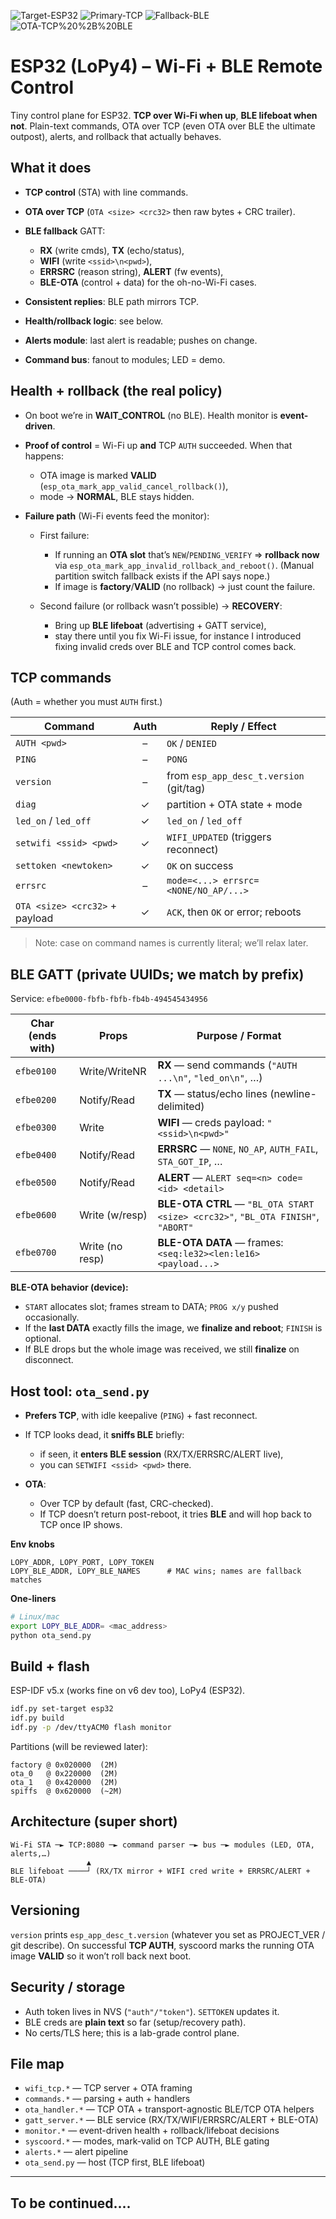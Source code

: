 ![Target-ESP32](https://img.shields.io/badge/Target-ESP32%20%28LoPy4%29-blue)
![Primary-TCP](https://img.shields.io/badge/Primary-TCP%20%28Wi%E2%80%91Fi%29-brightgreen)
![Fallback-BLE](https://img.shields.io/badge/Fallback-BLE-orange)
![OTA-TCP%20%2B%20BLE](https://img.shields.io/badge/OTA-TCP%20%2B%20BLE%20%28recovery%29-purple)

# ESP32 (LoPy4) – Wi-Fi + BLE Remote Control  

Tiny control plane for ESP32. **TCP over Wi-Fi when up**, **BLE lifeboat when not**.
Plain-text commands, OTA over TCP (even OTA over BLE the ultimate outpost), alerts, and rollback that actually behaves.

## What it does

* **TCP control** (STA) with line commands.
* **OTA over TCP** (`OTA <size> <crc32>` then raw bytes + CRC trailer).
* **BLE fallback** GATT:

  * **RX** (write cmds), **TX** (echo/status),
  * **WIFI** (write `<ssid>\n<pwd>`),
  * **ERRSRC** (reason string), **ALERT** (fw events),
  * **BLE-OTA** (control + data) for the oh-no-Wi-Fi cases.
* **Consistent replies**: BLE path mirrors TCP.
* **Health/rollback logic**: see below.
* **Alerts module**: last alert is readable; pushes on change.
* **Command bus**: fanout to modules; LED = demo.

## Health + rollback (the real policy)

* On boot we’re in **WAIT\_CONTROL** (no BLE).
  Health monitor is **event-driven**.
* **Proof of control** = Wi-Fi up **and** TCP `AUTH` succeeded.
  When that happens:

  * OTA image is marked **VALID** (`esp_ota_mark_app_valid_cancel_rollback()`),
  * mode → **NORMAL**, BLE stays hidden.
* **Failure path** (Wi-Fi events feed the monitor):

  * First failure:

    * If running an **OTA slot** that’s `NEW`/`PENDING_VERIFY` => **rollback now** via
      `esp_ota_mark_app_invalid_rollback_and_reboot()`.
      (Manual partition switch fallback exists if the API says nope.)
    * If image is **factory**/**VALID** (no rollback) → just count the failure.
  * Second failure (or rollback wasn’t possible) → **RECOVERY**:

    * Bring up **BLE lifeboat** (advertising + GATT service),
    * stay there until you fix Wi-Fi issue, for instance I introduced fixing invalid creds over BLE and TCP control comes back.

## TCP commands

(Auth = whether you must `AUTH` first.)

| Command                        | Auth | Reply / Effect                          |
| ------------------------------ | :--: | --------------------------------------- |
| `AUTH <pwd>`                   |   –  | `OK` / `DENIED`                         |
| `PING`                         |   –  | `PONG`                                  |
| `version`                      |   –  | from `esp_app_desc_t.version` (git/tag) |
| `diag`                         |   ✓  | partition + OTA state + mode            |
| `led_on` / `led_off`           |   ✓  | `led_on` / `led_off`                    |
| `setwifi <ssid> <pwd>`         |   ✓  | `WIFI_UPDATED` (triggers reconnect)     |
| `settoken <newtoken>`          |   ✓  | `OK` on success                         |
| `errsrc`                       |   –  | `mode=<...> errsrc=<NONE/NO_AP/...>`    |
| `OTA <size> <crc32>` + payload |   ✓  | `ACK`, then `OK` or error; reboots      |

> Note: case on command names is currently literal; we’ll relax later.

## BLE GATT (private UUIDs; we match by prefix)

Service: `efbe0000-fbfb-fbfb-fb4b-494545434956`

| Char (ends with) | Props           | Purpose / Format                                                                 |
| ---------------- | --------------- | -------------------------------------------------------------------------------- |
| `efbe0100`       | Write/WriteNR   | **RX** — send commands (`"AUTH ...\n"`, `"led_on\n"`, …)                         |
| `efbe0200`       | Notify/Read     | **TX** — status/echo lines (newline-delimited)                                   |
| `efbe0300`       | Write           | **WIFI** — creds payload: `"<ssid>\n<pwd>"`                                      |
| `efbe0400`       | Notify/Read     | **ERRSRC** — `NONE`, `NO_AP`, `AUTH_FAIL`, `STA_GOT_IP`, …                       |
| `efbe0500`       | Notify/Read     | **ALERT** — `ALERT seq=<n> code=<id> <detail>`                                   |
| `efbe0600`       | Write (w/resp)  | **BLE-OTA CTRL** — `"BL_OTA START <size> <crc32>"`, `"BL_OTA FINISH"`, `"ABORT"` |
| `efbe0700`       | Write (no resp) | **BLE-OTA DATA** — frames: `<seq:le32><len:le16><payload...>`                    |

**BLE-OTA behavior (device):**

* `START` allocates slot; frames stream to DATA; `PROG x/y` pushed occasionally.
* If the **last DATA** exactly fills the image, we **finalize and reboot**; `FINISH` is optional.
* If BLE drops but the whole image was received, we still **finalize** on disconnect.

## Host tool: `ota_send.py`

* **Prefers TCP**, with idle keepalive (`PING`) + fast reconnect.
* If TCP looks dead, it **sniffs BLE** briefly:

  * if seen, it **enters BLE session** (RX/TX/ERRSRC/ALERT live),
  * you can `SETWIFI <ssid> <pwd>` there.
* **OTA**:

  * Over TCP by default (fast, CRC-checked).
  * If TCP doesn’t return post-reboot, it tries **BLE** and will hop back to TCP once IP shows.

**Env knobs**

```
LOPY_ADDR, LOPY_PORT, LOPY_TOKEN
LOPY_BLE_ADDR, LOPY_BLE_NAMES      # MAC wins; names are fallback matches
```

**One-liners**

```bash
# Linux/mac
export LOPY_BLE_ADDR= <mac_address>
python ota_send.py
```

## Build + flash

ESP-IDF v5.x (works fine on v6 dev too), LoPy4 (ESP32).

```bash
idf.py set-target esp32
idf.py build
idf.py -p /dev/ttyACM0 flash monitor
```

Partitions (will be reviewed later):

```
factory @ 0x020000  (2M)
ota_0   @ 0x220000  (2M)
ota_1   @ 0x420000  (2M)
spiffs  @ 0x620000  (~2M)
```

## Architecture (super short)

```
Wi-Fi STA ─► TCP:8080 ─► command parser ─► bus ─► modules (LED, OTA, alerts,…)
                 ▲
BLE lifeboat ────┘ (RX/TX mirror + WIFI cred write + ERRSRC/ALERT + BLE-OTA)
```

## Versioning

`version` prints `esp_app_desc_t.version` (whatever you set as PROJECT\_VER / git describe).
On successful **TCP AUTH**, syscoord marks the running OTA image **VALID** so it won’t roll back next boot.

## Security / storage

* Auth token lives in NVS (`"auth"/"token"`). `SETTOKEN` updates it.
* BLE creds are **plain text** so far (setup/recovery path).
* No certs/TLS here; this is a lab-grade control plane.

## File map

* `wifi_tcp.*` — TCP server + OTA framing
* `commands.*` — parsing + auth + handlers
* `ota_handler.*` — TCP OTA + transport-agnostic BLE/TCP OTA helpers
* `gatt_server.*` — BLE service (RX/TX/WIFI/ERRSRC/ALERT + BLE-OTA)
* `monitor.*` — event-driven health + rollback/lifeboat decisions
* `syscoord.*` — modes, mark-valid on TCP AUTH, BLE gating
* `alerts.*` — alert pipeline
* `ota_send.py` — host (TCP first, BLE lifeboat)

---  
## To be continued....
